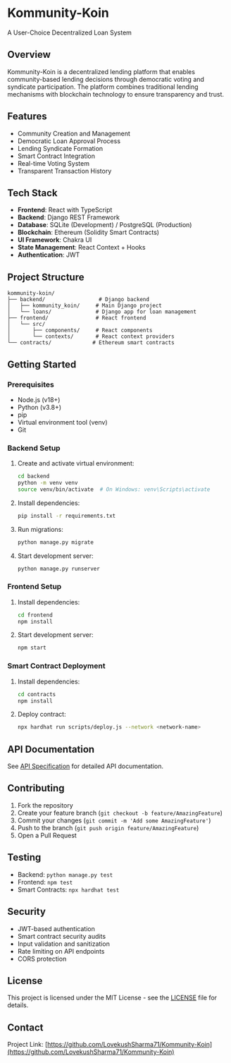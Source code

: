 # Kommunity-Koin
A User-Choice Decentralized Loan System

## Overview
Kommunity-Koin is a decentralized lending platform that enables community-based lending decisions through democratic voting and syndicate participation. The platform combines traditional lending mechanisms with blockchain technology to ensure transparency and trust.

## Features
- Community Creation and Management
- Democratic Loan Approval Process
- Lending Syndicate Formation
- Smart Contract Integration
- Real-time Voting System
- Transparent Transaction History

## Tech Stack
- **Frontend**: React with TypeScript
- **Backend**: Django REST Framework
- **Database**: SQLite (Development) / PostgreSQL (Production)
- **Blockchain**: Ethereum (Solidity Smart Contracts)
- **UI Framework**: Chakra UI
- **State Management**: React Context + Hooks
- **Authentication**: JWT

## Project Structure
```
kommunity-koin/
├── backend/                 # Django backend
│   ├── kommunity_koin/     # Main Django project
│   └── loans/              # Django app for loan management
├── frontend/               # React frontend
│   └── src/
│       ├── components/     # React components
│       └── contexts/       # React context providers
└── contracts/             # Ethereum smart contracts
```

## Getting Started

### Prerequisites
- Node.js (v18+)
- Python (v3.8+)
- pip
- Virtual environment tool (venv)
- Git

### Backend Setup
1. Create and activate virtual environment:
   ```bash
   cd backend
   python -m venv venv
   source venv/bin/activate  # On Windows: venv\Scripts\activate
   ```

2. Install dependencies:
   ```bash
   pip install -r requirements.txt
   ```

3. Run migrations:
   ```bash
   python manage.py migrate
   ```

4. Start development server:
   ```bash
   python manage.py runserver
   ```

### Frontend Setup
1. Install dependencies:
   ```bash
   cd frontend
   npm install
   ```

2. Start development server:
   ```bash
   npm start
   ```

### Smart Contract Deployment
1. Install dependencies:
   ```bash
   cd contracts
   npm install
   ```

2. Deploy contract:
   ```bash
   npx hardhat run scripts/deploy.js --network <network-name>
   ```

## API Documentation
See [API Specification](./api-specification.md) for detailed API documentation.

## Contributing
1. Fork the repository
2. Create your feature branch (`git checkout -b feature/AmazingFeature`)
3. Commit your changes (`git commit -m 'Add some AmazingFeature'`)
4. Push to the branch (`git push origin feature/AmazingFeature`)
5. Open a Pull Request

## Testing
- Backend: `python manage.py test`
- Frontend: `npm test`
- Smart Contracts: `npx hardhat test`

## Security
- JWT-based authentication
- Smart contract security audits
- Input validation and sanitization
- Rate limiting on API endpoints
- CORS protection

## License
This project is licensed under the MIT License - see the [LICENSE](LICENSE) file for details.

## Contact
Project Link: [https://github.com/LovekushSharma71/Kommunity-Koin](https://github.com/LovekushSharma71/Kommunity-Koin)